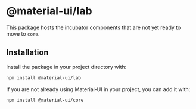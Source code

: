 # @material-ui/lab

This package hosts the incubator components that are not yet ready to move to `core`.

## Installation

Install the package in your project directory with:

```sh
npm install @material-ui/lab
```

If you are not already using Material-UI in your project, you can add it with:

```sh
npm install @material-ui/core
```
